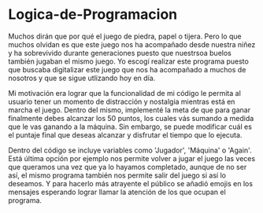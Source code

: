 # Logica-de-Programacion

Muchos dirán que por qué el juego de piedra, papel o tijera. Pero lo que muchos olvidan es que este juego nos ha acompañado desde nuestra niñez y ha sobrevivido durante generaciones puesto que nuestrsoa buelos también jugaban el mismo juego. Yo escogí realizar este programa puesto que buscaba digitalizar este juego que nos ha acompañado a muchos de nosotros y que se sigue utlizando hoy en día. 

Mi motivación era lograr que la funcionalidad de mi código le permita al usuario tener un momento de distracción y nostalgia mientras está en marcha el juego. Dentro del mismo, implementé la meta de que para ganar finalmente debes alcanzar los 50 puntos, los cuales vás sumando a medida que le vas ganando a la máquina. Sin embargo, se puede modificar cuál es el puntaje final que deseas alcanzar y disfrutar el tiempo que lo ejecuta. 

Dentro del código se incluye variables como 'Jugador', 'Máquina' o 'Again'. Está última opción por ejemplo nos permite volver a jugar el juego las veces que queramos una vez que ya lo hayamos completado, aunque de no ser así, el mismo programa también nos permite salir del juego si así lo deseamos. Y para hacerlo más atrayente el público se añadió emojis en los mensajes esperando lograr llamar la atención de los que ocupan el programa.
